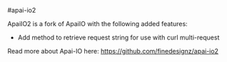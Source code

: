 #apai-io2



ApaiIO2 is a fork of ApaiIO with the following added features:
<ul>
<li>Add method to retrieve request string for use with curl multi-request</li>
</ul>

Read more about Apai-IO here:
https://github.com/finedesignz/apai-io2
